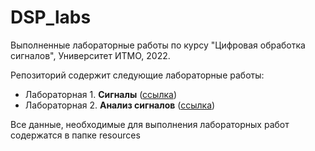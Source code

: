 # DSP_labs
Выполненные лабораторные работы по курсу "Цифровая обработка сигналов", Университет ИТМО, 2022.

Репозиторий содержит следующие лабораторные работы:
- Лабораторная 1. **Сигналы** ([ссылка](https://github.com/ZorkinaAn/dsp_labs/blob/main/lab1.ipynb))
- Лабораторная 2. **Анализ сигналов** ([ссылка](https://github.com/ZorkinaAn/dsp_labs/blob/main/lab2.ipynb))

Все данные, необходимые для выполнения лабораторных работ содержатся в папке resources
